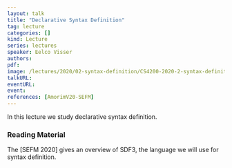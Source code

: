 ```yaml
---
layout: talk
title: "Declarative Syntax Definition"
tag: lecture
categories: []
kind: Lecture
series: lectures
speaker: Eelco Visser
authors:
pdf:
image: /lectures/2020/02-syntax-definition/CS4200-2020-2-syntax-definition.001.jpeg
talkURL:
eventURL:
event:
references: [AmorimV20-SEFM]
---
```


In this lecture we study declarative syntax definition.

### Reading Material

The [SEFM 2020] gives an overview of SDF3, the language we will use for syntax definition.
